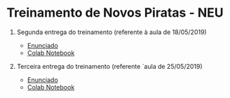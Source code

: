 # Treinamento de Novos Piratas - NEU

1. Segunda entrega do treinamento (referente à aula de 18/05/2019)
    * [Enunciado](https://docs.google.com/document/d/1cqIco1fDHVvwEJpypAO6N6Lf-H5eoiM8gh5u0IMZA6s/edit "Enunciado")
    * [Colab Notebook](https://colab.research.google.com/github/thais-hanashiro/novos-piratas/blob/master/THAIS_HANASHIRO_ENTREGA2.ipynb "2ª entrega")
 
 2. Terceira entrega do treinamento (referente `aula de 25/05/2019)
    * [Enunciado](https://docs.google.com/document/d/1IXsnsZXDNtEKGJfZYacjWevlWr-W9feU60jrXL6E78Y/edit "Enunciado")
    * [Colab Notebook](https://colab.research.google.com/github/thais-hanashiro/novos-piratas/blob/master/THAIS_HANASHIRO_ENTREGA3.ipynb "3ª entrega")
